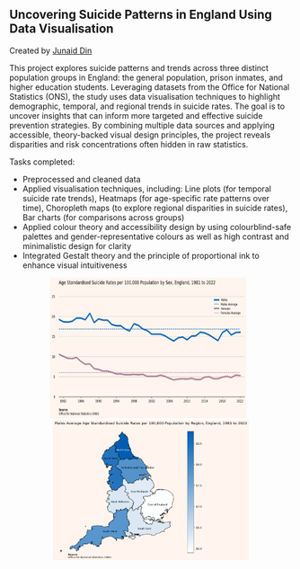 ## Uncovering Suicide Patterns in England Using Data Visualisation

Created by [Junaid Din](https://github.com/junaid-din)

This project explores suicide patterns and trends across three distinct population groups in England: the general population, prison inmates, and higher education students. Leveraging datasets from the Office for National Statistics (ONS), the study uses data visualisation techniques to highlight demographic, temporal, and regional trends in suicide rates. The goal is to uncover insights that can inform more targeted and effective suicide prevention strategies. By combining multiple data sources and applying accessible, theory-backed visual design principles, the project reveals disparities and risk concentrations often hidden in raw statistics.

Tasks completed:

* Preprocessed and cleaned data
* Applied visualisation techniques, including: Line plots (for temporal suicide rate trends), Heatmaps (for age-specific rate patterns over time), Choropleth maps (to explore regional disparities in suicide rates), Bar charts (for comparisons across groups)
* Applied colour theory and accessibility design by using colourblind-safe palettes and gender-representative colours as well as high contrast and minimalistic design for clarity
* Integrated Gestalt theory and the principle of proportional ink to enhance visual intuitiveness

<div style="text-align: center;">
  <img src="images/lc.png" style="display: inline-block; width: 350px; height: 250px; margin-right: 10px;">
  <img src="images/cp.png" style="display: inline-block; width: 350px; height: 250px;">
</div>
